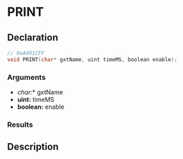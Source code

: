 # PRINT

## Declaration
```cpp
// 0xA491CFF
void PRINT(char* gxtName, uint timeMS, boolean enable);
```

### Arguments
- **char*:** gxtName
- **uint:** timeMS
- **boolean:** enable

### Results

## Description
